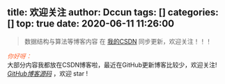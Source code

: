 title: 欢迎关注
author: Dccun
tags: []
categories: []
top: true
date: 2020-06-11 11:26:00
---
>数据结构与算法等博客内容 在 [我的CSDN](https://blog.csdn.net/qq_40631927) 同步更新，欢迎关注！！！




<p id="div-border-top-blue">
<span style="color:#f63;"><i>你好呀：</i></span><br>大部分内容我都放在CSDN博客啦，最近在GitHub更新博客比较少，欢迎关注!<br><a href="https://github.com/swhaleDCC/swhaleDCC.github.io"><i>GitHub博客源码</i></a> ，欢迎 star !</p>